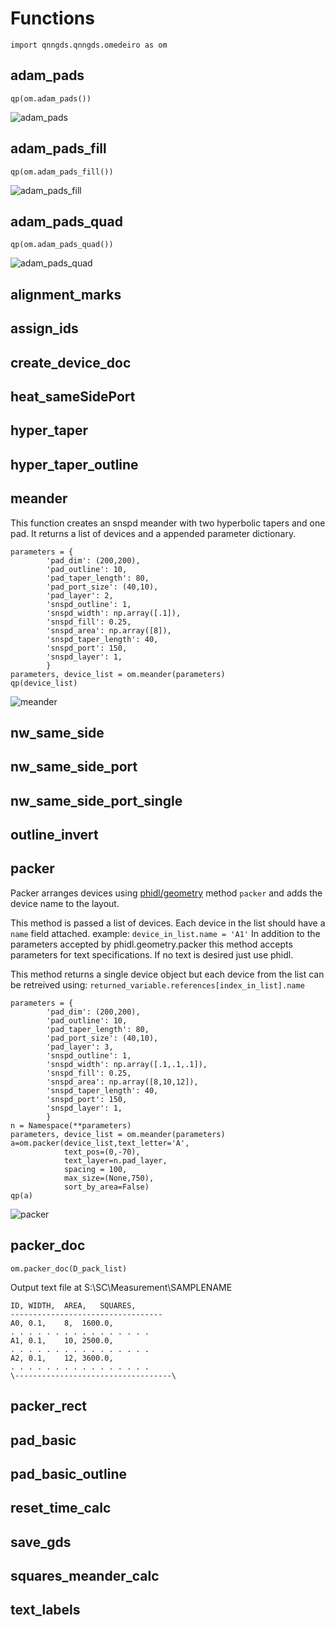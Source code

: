 # Functions
`import qnngds.qnngds.omedeiro as om`


## adam_pads
`qp(om.adam_pads())`

![adam_pads](/docs/images/omedeiro/adam_pads.png)
## adam_pads_fill
`qp(om.adam_pads_fill())`

![adam_pads_fill](/docs/images/omedeiro/adam_pads_fill.png)
## adam_pads_quad
`qp(om.adam_pads_quad())`

![adam_pads_quad](/docs/images/omedeiro/adam_pads_quad.png)
## alignment_marks

## assign_ids

## create_device_doc

## heat_sameSidePort

## hyper_taper

## hyper_taper_outline

## meander
This function creates an snspd meander with two hyperbolic tapers and one pad. It returns a list of devices and a appended parameter dictionary.
```
parameters = {
        'pad_dim': (200,200),
        'pad_outline': 10,
        'pad_taper_length': 80,
        'pad_port_size': (40,10),
        'pad_layer': 2,
        'snspd_outline': 1,
        'snspd_width': np.array([.1]),
        'snspd_fill': 0.25,
        'snspd_area': np.array([8]),
        'snspd_taper_length': 40,
        'snspd_port': 150,
        'snspd_layer': 1,
        }
parameters, device_list = om.meander(parameters)
qp(device_list)
```

![meander](/docs/images/omedeiro/meander.png)

## nw_same_side

## nw_same_side_port

## nw_same_side_port_single

## outline_invert

## packer
Packer arranges devices using [phidl/geometry](https://phidl.readthedocs.io/en/latest/#packer-align-distribute) method `packer` and adds the device name to the layout.

This method is passed a list of devices. Each device in the list should have a `name` field attached. example: `device_in_list.name = 'A1'`
In addition to the parameters accepted by phidl.geometry.packer this method accepts parameters for text specifications. If no text is desired just use phidl. 

This method returns a single device object but each device from the list can be retreived using: `returned_variable.references[index_in_list].name`

```
parameters = {
        'pad_dim': (200,200),
        'pad_outline': 10,
        'pad_taper_length': 80,
        'pad_port_size': (40,10),
        'pad_layer': 3,
        'snspd_outline': 1,
        'snspd_width': np.array([.1,.1,.1]),
        'snspd_fill': 0.25,
        'snspd_area': np.array([8,10,12]),
        'snspd_taper_length': 40,
        'snspd_port': 150,
        'snspd_layer': 1,
        }
n = Namespace(**parameters) 
parameters, device_list = om.meander(parameters)
a=om.packer(device_list,text_letter='A', 
            text_pos=(0,-70),
            text_layer=n.pad_layer, 
            spacing = 100, 
            max_size=(None,750),
            sort_by_area=False)
qp(a)
```

![packer](/docs/images/omedeiro/packer.png)


## packer_doc


```
om.packer_doc(D_pack_list)
```

Output text file at S:\SC\Measurement\SAMPLENAME

```
ID,	WIDTH,	AREA,	SQUARES,	
----------------------------------
A0,	0.1,	8,	1600.0,	
. . . . . . . . . . . . . . . . 
A1,	0.1,	10,	2500.0,	
. . . . . . . . . . . . . . . . 
A2,	0.1,	12,	3600.0,	
. . . . . . . . . . . . . . . . 
\-----------------------------------\ 
```
## packer_rect

## pad_basic

## pad_basic_outline

## reset_time_calc

## save_gds

## squares_meander_calc

## text_labels